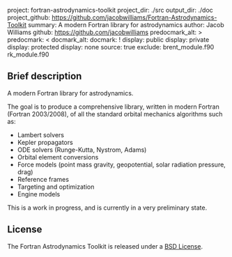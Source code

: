 project: fortran-astrodynamics-toolkit
project_dir: ./src
output_dir: ./doc
project_github: https://github.com/jacobwilliams/Fortran-Astrodynamics-Toolkit
summary: A modern Fortran library for astrodynamics
author: Jacob Williams
github: https://github.com/jacobwilliams
predocmark_alt: >
predocmark: <
docmark_alt:
docmark: !
display: public
display: private
display: protected
display: none
source: true
exclude: brent_module.f90
         rk_module.f90

Brief description
---------------

A modern Fortran library for astrodynamics.

The goal is to produce a comprehensive library, written in modern Fortran (Fortran 2003/2008), 
of all the standard orbital mechanics algorithms such as:

 * Lambert solvers
 * Kepler propagators
 * ODE solvers (Runge-Kutta, Nystrom, Adams)
 * Orbital element conversions
 * Force models (point mass gravity, geopotential, solar radiation pressure, drag)
 * Reference frames
 * Targeting and optimization
 * Engine models

This is a work in progress, and is currently in a very preliminary state.  


License
---------------

The Fortran Astrodynamics Toolkit is released under a [BSD License](https://raw.githubusercontent.com/jacobwilliams/Fortran-Astrodynamics-Toolkit/master/LICENSE).
